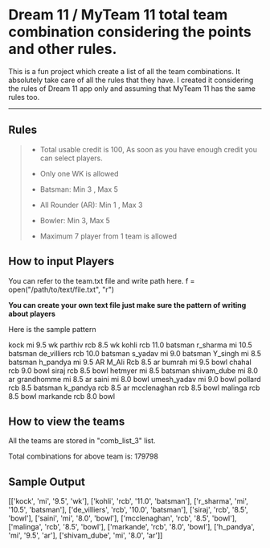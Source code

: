 Dream 11 / MyTeam 11 total team combination considering the points and other rules. 
===================


This is a fun project which create a list of all the team combinations. It absolutely take care of all the rules that they have. I created it considering the rules of Dream 11 app only and assuming that MyTeam 11 has the same rules too.

----------


Rules
-------------

> - Total usable credit is 100, As soon as you have enough credit you can select players.
>
> - Only one WK is allowed
> - Batsman: Min 3 , Max 5
> - All Rounder (AR): Min 1 , Max 3
> - Bowler: Min 3, Max 5
> - Maximum 7 player from 1 team is allowed


How to input Players
-------------

You can refer to the team.txt file and write path here. f = open("/path/to/text/file.txt", "r")

**You can create your own text file just make sure the pattern of writing about players**

Here is the sample pattern

kock mi 9.5 wk 
parthiv rcb 8.5 wk 
kohli rcb 11.0 batsman 
r_sharma mi 10.5 batsman 
de_villiers rcb 10.0 batsman 
s_yadav mi 9.0 batsman 
Y_singh mi 8.5 batsman 
h_pandya mi 9.5 AR 
M_Ali Rcb 8.5 ar 
bumrah mi 9.5 bowl
chahal rcb 9.0 bowl 
siraj rcb 8.5 bowl 
hetmyer mi 8.5 batsman
shivam_dube mi 8.0 ar
grandhomme mi 8.5 ar
saini mi 8.0 bowl
umesh_yadav mi 9.0 bowl
pollard rcb 8.5 batsman
k_pandya rcb 8.5 ar
mcclenaghan rcb 8.5 bowl
malinga rcb 8.5 bowl
markande rcb 8.0 bowl

How to view the teams
-------------

All the teams are stored in "comb_list_3" list.

Total combinations for above team is: 179798

Sample Output
-------------

[['kock', 'mi', '9.5', 'wk'], ['kohli', 'rcb', '11.0', 'batsman'], ['r_sharma', 'mi', '10.5', 'batsman'], ['de_villiers', 'rcb', '10.0', 'batsman'], ['siraj', 'rcb', '8.5', 'bowl'], ['saini', 'mi', '8.0', 'bowl'], ['mcclenaghan', 'rcb', '8.5', 'bowl'], ['malinga', 'rcb', '8.5', 'bowl'], ['markande', 'rcb', '8.0', 'bowl'], ['h_pandya', 'mi', '9.5', 'ar'], ['shivam_dube', 'mi', '8.0', 'ar']]
